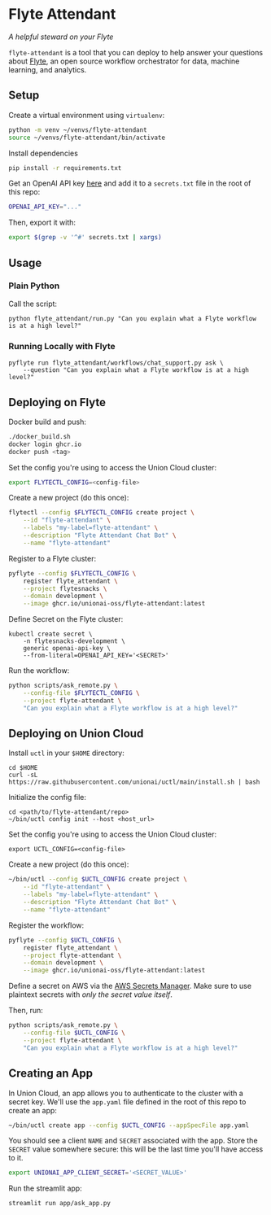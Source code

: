 # Flyte Attendant

*A helpful steward on your Flyte*

`flyte-attendant` is a tool that you can deploy to help answer your questions
about [Flyte](www.flyte.org), an open source workflow orchestrator for data,
machine learning, and analytics.

## Setup

Create a virtual environment using `virtualenv`:

```bash
python -m venv ~/venvs/flyte-attendant
source ~/venvs/flyte-attendant/bin/activate
```

Install dependencies

```bash
pip install -r requirements.txt
```

Get an OpenAI API key [here](https://openai.com/api/) and add it to a
`secrets.txt` file in the root of this repo:

```bash
OPENAI_API_KEY="..."
```

Then, export it with:

```bash
export $(grep -v '^#' secrets.txt | xargs)
```

## Usage

### Plain Python

Call the script:

```
python flyte_attendant/run.py "Can you explain what a Flyte workflow is at a high level?"
```

### Running Locally with Flyte

```
pyflyte run flyte_attendant/workflows/chat_support.py ask \
    --question "Can you explain what a Flyte workflow is at a high level?"
```

## Deploying on Flyte

Docker build and push:

```bash
./docker_build.sh
docker login ghcr.io
docker push <tag>
```

Set the config you're using to access the Union Cloud cluster:

```bash
export FLYTECTL_CONFIG=<config-file>
```

Create a new project (do this once):

```bash
flytectl --config $FLYTECTL_CONFIG create project \
    --id "flyte-attendant" \
    --labels "my-label=flyte-attendant" \
    --description "Flyte Attendant Chat Bot" \
    --name "flyte-attendant"
```

Register to a Flyte cluster:

```bash
pyflyte --config $FLYTECTL_CONFIG \
    register flyte_attendant \
    --project flytesnacks \
    --domain development \
    --image ghcr.io/unionai-oss/flyte-attendant:latest
```

Define Secret on the Flyte cluster:

```
kubectl create secret \
    -n flytesnacks-development \
    generic openai-api-key \
    --from-literal=OPENAI_API_KEY='<SECRET>'
```

Run the workflow:

```bash
python scripts/ask_remote.py \
    --config-file $FLYTECTL_CONFIG \
    --project flyte-attendant \
    "Can you explain what a Flyte workflow is at a high level?"
```

## Deploying on Union Cloud

Install `uctl` in your `$HOME` directory:

```
cd $HOME
curl -sL https://raw.githubusercontent.com/unionai/uctl/main/install.sh | bash
```

Initialize the config file:

```
cd <path/to/flyte-attendant/repo>
~/bin/uctl config init --host <host_url>
```

Set the config you're using to access the Union Cloud cluster:

```
export UCTL_CONFIG=<config-file>
```

Create a new project (do this once):

```bash
~/bin/uctl --config $UCTL_CONFIG create project \
    --id "flyte-attendant" \
    --labels "my-label=flyte-attendant" \
    --description "Flyte Attendant Chat Bot" \
    --name "flyte-attendant"
```

Register the workflow:

```bash
pyflyte --config $UCTL_CONFIG \
    register flyte_attendant \
    --project flyte-attendant \
    --domain development \
    --image ghcr.io/unionai-oss/flyte-attendant:latest
```

Define a secret on AWS via the [AWS Secrets Manager](https://aws.amazon.com/secrets-manager/).
Make sure to use plaintext secrets with *only the secret value itself*.

Then, run:

```bash
python scripts/ask_remote.py \
    --config-file $UCTL_CONFIG \
    --project flyte-attendant \
    "Can you explain what a Flyte workflow is at a high level?"
```


## Creating an App

In Union Cloud, an app allows you to authenticate to the cluster with a secret
key. We'll use the `app.yaml` file defined in the root of this repo to create
an app:

```bash
~/bin/uctl create app --config $UCTL_CONFIG --appSpecFile app.yaml
```

You should see a client `NAME` and `SECRET` associated with the app. Store the
`SECRET` value somewhere secure: this will be the last time you'll have access
to it.

```bash
export UNIONAI_APP_CLIENT_SECRET='<SECRET_VALUE>'
```

Run the streamlit app:

```bash
streamlit run app/ask_app.py
```
